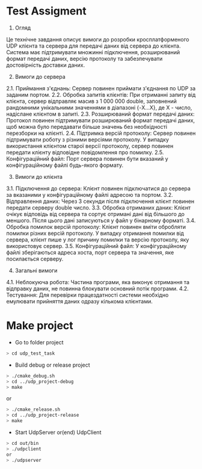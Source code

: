 # Test Assigment

1. Огляд

Це технічне завдання описує вимоги до розробки кросплатформеного UDP клієнта та сервера для передачі даних від сервера до клієнта. Система має підтримувати множинні підключення, розширюваний формат передачі даних, версію протоколу та забезпечувати достовірність доставки даних.

2. Вимоги до сервера

2.1. Приймання з'єднань: Сервер повинен приймати з'єднання по UDP за заданим портом.
2.2. Обробка запитів клієнтів: При отриманні запиту від клієнта, сервер відправляє масив з 1 000 000 double, заповнений рандомними унікальними значеннями в діапазоні {-X...X}, де X - число, надіслане клієнтом в запиті.
2.3. Розширюваний формат передачі даних: Протокол повинен підтримувати розширюваний формат передачі даних, щоб можна було передавати більше значень без необхідності перезборки на клієнті.
2.4. Підтримка версій протоколу: Сервер повинен підтримувати роботу з різними версіями протоколу. У випадку використання клієнтом старої версії протоколу, сервер повинен передати клієнту відповідне повідомлення про помилку.
2.5. Конфігураційний файл: Порт сервера повинен бути вказаний у конфігураційному файлі будь-якого формату.

3. Вимоги до клієнта

3.1. Підключення до сервера: Клієнт повинен підключатися до сервера за вказаними у конфігураційному файлі адресою та портом.
3.2. Відправлення даних: Через 3 секунди після підключення клієнт повинен передати серверу double число.
3.3. Обробка отриманих даних: Клієнт очікує відповідь від сервера та сортує отримані дані від більшого до меншого. Після цього дані записуються у файл у бінарному форматі.
3.4. Обробка помилок версій протоколу: Клієнт повинен вміти обробляти помилки різних версій протоколу. У випадку отримання помилки від сервера, клієнт пише у лог причину помилки та версію протоколу, яку використовує сервер.
3.5. Конфігураційний файл: У конфігураційному файлі зберігаються адреса хоста, порт сервера та значення, яке посилається серверу.

4. Загальні вимоги

4.1. Неблокуюча робота: Частина програми, яка виконує отримання та відправку даних, не повинна блокувати основний потік програми.
4.2. Тестування: Для перевірки працездатності системи необхідно емулювати прийняття даних одразу кількома клієнтами.

# Make project

- Go to folder project
```bash
> cd udp_test_task
```
- Build debug or release project

```bash
> ./cmake_debug.sh
> cd ../udp_project-debug
> make
```
or 
```bash
> ./cmake_release.sh
> cd ../udp_project-release
> make
```
- Start UdpServer or(end) UdpClient

```bash
> cd out/bin
> ./udpclient
or 
> ./udpserver
```
